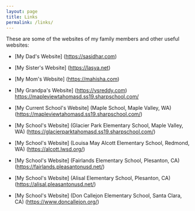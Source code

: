 ```yaml
---
layout: page
title: Links
permalink: /links/
---
```


These are some of the websites of my family members and other useful websites:

- [My Dad's Website] (https://sasidhar.com)
- [My Sister's Website] (https://lasya.net)
- [My Mom's Website] (https://mahisha.com)
- [My Grandpa's Website] (https://vsreddy.com)
https://mapleviewtahomasd.ss19.sharpschool.com/
- [My Current School's Website] (Maple  School, Maple Valley, WA) (https://mapleviewtahomasd.ss19.sharpschool.com/)

- [My School's Website] (Glacier Park Elementary School, Maple Valley, WA) (https://glacierparktahomasd.ss19.sharpschool.com/)
- [My School's Website] (Louisa May Alcott Elementary School, Redmond, WA) (https://alcott.lwsd.org/)
- [My School's Website] (Fairlands Elementary School, Plesanton, CA) (https://fairlands.pleasantonusd.net/)
- [My School's Website] (Alisal Elementary School, Plesanton, CA) (https://alisal.pleasantonusd.net/)
- [My School's Website] (Don Callejon Elementary School, Santa Clara, CA) (https://www.doncallejon.org/)
